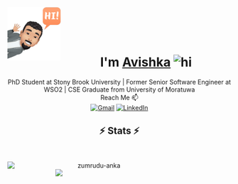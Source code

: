  
<p><img align="left" width="120" height="120" alt="Avishka Shamendra" src="/assets/avatar.png"/></p>
<br>
<br>
<br>
<br>
<h1  align="center"> I'm <a href="https://www.linkedin.com/in/avishka-shamendra/">Avishka</a> <img src="https://user-images.githubusercontent.com/1303154/88677602-1635ba80-d120-11ea-84d8-d263ba5fc3c0.gif" height="30px" width="30px" alt="hi">  </h1>
<p align="center">
  PhD  Student at Stony Brook University | Former Senior Software Engineer at WSO2 | CSE Graduate from University of Moratuwa
  <br>
  Reach Me 📫
 <br>
 <a href="mailto:avishka98official@gmail.com"><img alt="Gmail" src="https://img.shields.io/badge/Gmail-D14836?style=for-the-badge&logo=gmail&logoColor=white" /></a> 
 <a href=https://www.linkedin.com/in/avishka-shamendra/><img alt="LinkedIn" src="https://img.shields.io/badge/linkedin-%230077B5.svg?style=for-the-badge&logo=linkedin&logoColor=white"/></a>
</p>
<!-- <div align=center>
  <h4>Some languages,frameworks and libraries I :heart:</h4>
  <img alt="Python" src="https://img.shields.io/badge/python-%2314354C.svg?style=for-the-badge&logo=python&logoColor=white"/>
  <img alt="Java" src="https://img.shields.io/badge/java-%23ED8B00.svg?style=for-the-badge&logo=java&logoColor=white"/>
  <img alt="Django" src="https://img.shields.io/badge/django-%23092E20.svg?style=for-the-badge&logo=django&logoColor=white"/>
  <img alt="Express.js" src="https://img.shields.io/badge/express.js-%23404d59.svg?style=for-the-badge&logo=express&logoColor=%2361DAFB"/>
  <img alt="React" src="https://img.shields.io/badge/react-%2320232a.svg?style=for-the-badge&logo=react&logoColor=%2361DAFB"/>
  <img alt="Bootstrap" src="https://img.shields.io/badge/bootstrap-%23563D7C.svg?style=for-the-badge&logo=bootstrap&logoColor=white"/>
  <img alt="Flutter" src="https://img.shields.io/badge/Flutter-%2302569B.svg?style=for-the-badge&logo=Flutter&logoColor=white" />
  
</div> -->
<h2 align="center">⚡ Stats ⚡</h2>
<br>
<p align=center>
  <div align=center>
    <a href="" >
      <img align="left" width=396 src="https://github-readme-streak-stats.herokuapp.com/?user=Avishka-Shamendra&theme=dark" alt="zumrudu-anka" />
    </a>
    <a href="">
      <img align="right" width=396 src="https://github-readme-stats.vercel.app/api?username=Avishka-Shamendra&count_private=true&hide=stars&show_icons=true&theme=dark&border_color=FFFFFF" />
    </a>
  </div>
<!--   <br><br><br><br><br><br><br><br><br>
  <div align=center>
    <a href="">
      <img width=325 align="center" src="https://github-readme-stats.vercel.app/api/top-langs/?username=Avishka-Shamendra&langs_count=8&layout=compact&&theme=dark&hide=c%23,powershell,Mathematica,Ruby,Objective-C,Objective-C%2b%2b,Cuda&title_color=61dafb&border_color=00FF00" />
    </a>
  </div>
  <br>
 <br>-->
</p>
